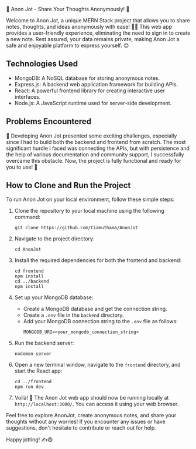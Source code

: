 🚀 Anon Jot - Share Your Thoughts Anonymously! 🚀

Welcome to Anon Jot, a unique MERN Stack project that allows you to share notes, thoughts, and ideas anonymously with ease! 📝💭 This web app provides a user-friendly experience, eliminating the need to sign in to create a new note. Rest assured, your data remains private, making Anon Jot a safe and enjoyable platform to express yourself. 😊

## Technologies Used

- MongoDB: A NoSQL database for storing anonymous notes.
- Express.js: A backend web application framework for building APIs.
- React: A powerful frontend library for creating interactive user interfaces.
- Node.js: A JavaScript runtime used for server-side development.

## Problems Encountered

🤔 Developing Anon Jot presented some exciting challenges, especially since I had to build both the backend and frontend from scratch. The most significant hurdle I faced was connecting the APIs, but with persistence and the help of various documentation and community support, I successfully overcame this obstacle. Now, the project is fully functional and ready for you to use! 💪

## How to Clone and Run the Project

To run Anon Jot on your local environment, follow these simple steps:

1. Clone the repository to your local machine using the following command:
   ```
   git clone https://github.com/Ciamuthama/AnonJot
   ```

2. Navigate to the project directory:
   ```
   cd AnonJot
   ```

3. Install the required dependencies for both the frontend and backend:
   ```
   cd frontend
   npm install
   cd ../backend
   npm install
   ```

4. Set up your MongoDB database:
   - Create a MongoDB database and get the connection string.
   - Create a `.env` file in the `backend` directory.
   - Add your MongoDB connection string to the `.env` file as follows:
     ```
     MONGODB_URI=<your_mongodb_connection_string>
     ```

5. Run the backend server:
   ```
   nodemon server
   ```

6. Open a new terminal window, navigate to the `frontend` directory, and start the React app:
   ```
   cd ../frontend
   npm run dev
   ```

7. Voilà! 🎉 The Anon Jot web app should now be running locally at `http://localhost:3000/`. You can access it using your web browser.

Feel free to explore AnonJot, create anonymous notes, and share your thoughts without any worries! If you encounter any issues or have suggestions, don't hesitate to contribute or reach out for help.

Happy jotting! ✍️😄
